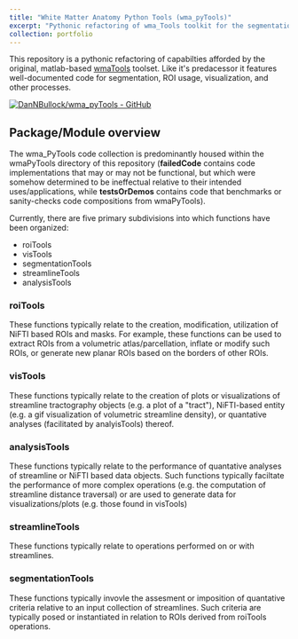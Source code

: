 ```yaml
---
title: "White Matter Anatomy Python Tools (wma_pyTools)"
excerpt: "Pythonic refactoring of wma_Tools toolkit for the segmentation and analysis of streamline tractography.<br/><img src='/images/tractfigure.png'>"
collection: portfolio
---
```


This repository is a pythonic refactoring of capabilties afforded by the original, matlab-based [wmaTools](https://github.com/DanNBullock/wma_tools) toolset.  Like it's predacessor it features well-documented code for segmentation, ROI usage,  visualization, and other processes.

[![DanNBullock/wma_pyTools - GitHub](https://gh-card.dev/repos/DanNBullock/wma_pyTools.svg)](https://github.com/DanNBullock/wma_pyTools)

## Package/Module overview

The wma_PyTools code collection is predominantly housed within the wmaPyTools directory of this repository (**failedCode** contains code implementations that may or may not be functional, but which were somehow determined to be ineffectual relative to their intended uses/applications, while **testsOrDemos** contains code that benchmarks or sanity-checks code compositions from wmaPyTools).

Currently, there are five primary subdivisions into which functions have been organized:

- roiTools
- visTools
- segmentationTools
- streamlineTools
- analysisTools

### roiTools
These functions typically relate to the creation, modification, utilization of NiFTI based ROIs and masks. For example, these functions can be used to extract ROIs from a volumetric atlas/parcellation, inflate or modify such ROIs, or generate new planar ROIs based on the borders of other ROIs.

### visTools
These functions typically relate to the creation of plots or visualizations of streamline tractography objects (e.g. a plot of a "tract"), NiFTI-based entity (e.g. a gif visualization of volumetric streamline density), or quantative analyses (facilitated by analyisTools) thereof.

### analysisTools
These functions typically relate to the performance of quantative analyses of streamline or NiFTI based data objects. Such functions typically faciltate the performance of more complex operations (e.g. the computation of streamline distance traversal) or are used to generate data for visualizations/plots (e.g. those found in visTools)

### streamlineTools
These functions typically relate to operations performed on or with streamlines.

### segmentationTools
These functions typically invovle the assesment or imposition of quantative criteria relative to an input collection of streamlines.  Such criteria are typically posed or instantiated in relation to ROIs derived from roiTools operations.